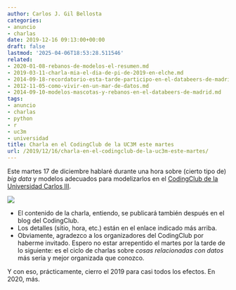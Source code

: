 ```yaml
---
author: Carlos J. Gil Bellosta
categories:
- anuncio
- charlas
date: 2019-12-16 09:13:00+00:00
draft: false
lastmod: '2025-04-06T18:53:28.511546'
related:
- 2020-01-08-rebanos-de-modelos-el-resumen.md
- 2019-03-11-charla-mia-el-dia-de-pi-de-2019-en-elche.md
- 2014-09-18-recordatorio-esta-tarde-participo-en-el-databeers-de-madrid.md
- 2012-11-05-como-vivir-en-un-mar-de-datos.md
- 2014-09-10-modelos-mascotas-y-rebanos-en-el-databeers-de-madrid.md
tags:
- anuncio
- charlas
- python
- r
- uc3m
- universidad
title: Charla en el CodingClub de la UC3M este martes
url: /2019/12/16/charla-en-el-codingclub-de-la-uc3m-este-martes/
---
```


Este martes 17 de diciembre hablaré durante una hora sobre (cierto tipo de) _big data_ y modelos adecuados para modelizarlos en el [CodingClub de la Universidad Carlos III](https://codingclubuc3m.rbind.io/).

![](/wp-uploads/2019/12/anuncio_charla_coding_club_uc3m.png#center)

* El contenido de la charla, entiendo, se publicará también después en el blog del CodingClub.
* Los detalles (sitio, hora, etc.) están en el enlace indicado más arriba.
* Obviamente, agradezco a los organizadores del CodingClub por haberme invitado. Espero no estar arrepentido el martes por la tarde de lo siguiente: es el ciclo de charlas sobre _cosas relacionadas con datos_ más seria y mejor organizada que conozco.

Y con eso, prácticamente, cierro el 2019 para casi todos los efectos. En 2020, más.